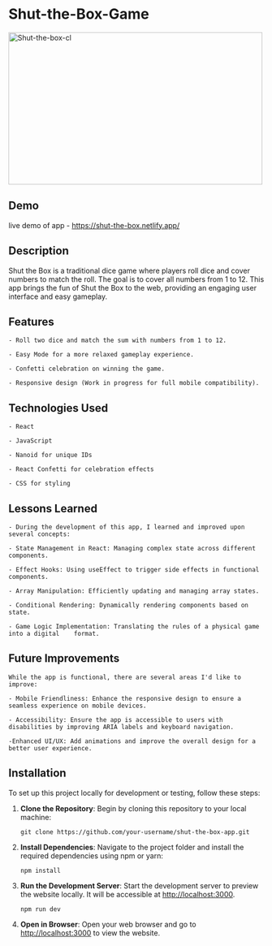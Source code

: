 # Shut-the-Box-Game
<img src="https://github.com/user-attachments/assets/4c03f043-6f4a-4307-8a37-008dfc6979a5" alt="Shut-the-box-cl" width="500" height="300" />



## Demo
live demo of app - https://shut-the-box.netlify.app/

## Description

Shut the Box is a traditional dice game where players roll dice and cover numbers to match the roll. The goal is to cover all numbers from 1 to 12. This app brings the fun of Shut the Box to the web, providing an engaging user interface and easy gameplay.

## Features
    - Roll two dice and match the sum with numbers from 1 to 12.

    - Easy Mode for a more relaxed gameplay experience.

    - Confetti celebration on winning the game.

    - Responsive design (Work in progress for full mobile compatibility).
    
## Technologies Used
    - React

    - JavaScript

    - Nanoid for unique IDs

    - React Confetti for celebration effects
    
    - CSS for styling

## Lessons Learned
    - During the development of this app, I learned and improved upon several concepts:

    - State Management in React: Managing complex state across different components.

    - Effect Hooks: Using useEffect to trigger side effects in functional components.

    - Array Manipulation: Efficiently updating and managing array states.

    - Conditional Rendering: Dynamically rendering components based on state.

    - Game Logic Implementation: Translating the rules of a physical game into a digital    format.


## Future Improvements
    While the app is functional, there are several areas I'd like to improve:

    - Mobile Friendliness: Enhance the responsive design to ensure a seamless experience on mobile devices.

    - Accessibility: Ensure the app is accessible to users with disabilities by improving ARIA labels and keyboard navigation.

    -Enhanced UI/UX: Add animations and improve the overall design for a better user experience.


## Installation

To set up this project locally for development or testing, follow these steps:

1. **Clone the Repository**: Begin by cloning this repository to your local machine:

   ```
   git clone https://github.com/your-username/shut-the-box-app.git
   
   ```

2. **Install Dependencies**: Navigate to the project folder and install the required dependencies using npm or yarn:

   ```
   npm install

   ```

3. **Run the Development Server**: Start the development server to preview the website locally. It will be accessible at [http://localhost:3000](http://localhost:3000).

   ```
   npm run dev
   
   ```

4. **Open in Browser**: Open your web browser and go to [http://localhost:3000](http://localhost:3000) to view the website.
